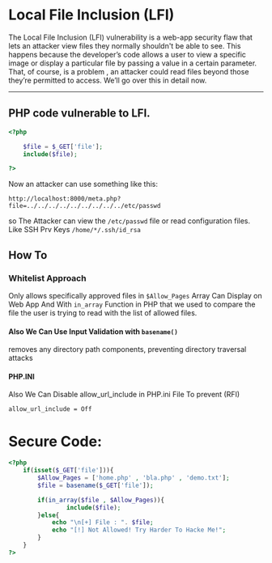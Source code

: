 # Local File Inclusion (LFI)
The Local File Inclusion (LFI) vulnerability is a web-app security flaw that lets an attacker view files they normally shouldn't be able to see. This happens because the developer’s code allows a user to view a specific image or display a particular file by passing a value in a certain parameter. That, of course, is a problem , an attacker could read files beyond those they’re permitted to access. We’ll go over this in detail now.

---

## PHP code vulnerable to LFI.

```php
<?php

    $file = $_GET['file'];
    include($file);  

?>
```

Now an attacker can use something like this:
```shell
http://localhost:8000/meta.php?file=../../../../../../../../../etc/passwd
```
so The Attacker can view the `/etc/passwd` file or read configuration files. Like SSH Prv Keys `/home/*/.ssh/id_rsa`

## How To 

### Whitelist Approach 
Only allows specifically approved files in `$Allow_Pages` Array Can Display on Web App 
And With `in_array` Function in PHP that we used to compare the file the user is trying to read with the list of allowed files.


#### Also We Can Use Input Validation with `basename()`
removes any directory path components, preventing directory traversal attacks

#### PHP.INI
Also We Can Disable allow_url_include in PHP.ini File To prevent (RFI)

```
allow_url_include = Off
```


# Secure Code:

```php
<?php
    if(isset($_GET['file'])){
        $Allow_Pages = ['home.php' , 'bla.php' , 'demo.txt'];
        $file = basename($_GET['file']);

        if(in_array($file , $Allow_Pages)){
                include($file);
        }else{
            echo "\n[+] File : ". $file; 
            echo "[!] Not Allowed! Try Harder To Hacke Me!";
        }
    }
?>
```

